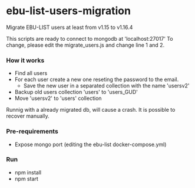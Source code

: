 # ebu-list-users-migration
Migrate EBU-LIST users at least from v1.15 to v1.16.4

This scripts are ready to connect to mongodb at 'localhost:27017'
To change, please edit the migrate_users.js and change line 1 and 2.

### How it works

  - Find all users
  - For each user create a new one reseting the password to the email.
    - Save the new user in a separated collection with the name 'usersv2'
  - Backup old users collection 'users' to 'users_GUD'
  - Move 'usersv2' to 'users' collection

Runnig with a already migrated db, will cause a crash. It is possible to recover manually.

### Pre-requirements
- Expose mongo port (editing the ebu-list docker-compose.yml)

### Run
- npm install
- npm start
